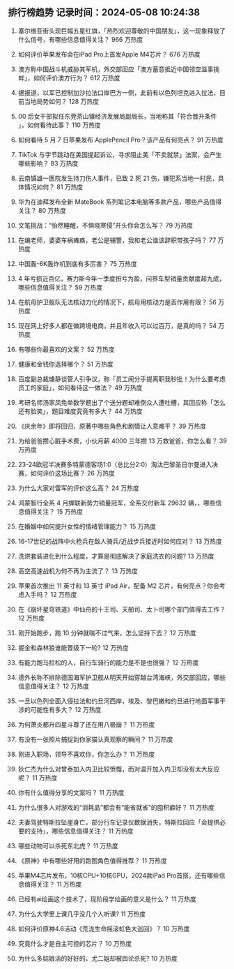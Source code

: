 
## 排行榜趋势 记录时间：2024-05-08 10:24:38
  
  1. 塞尔维亚街头现巨幅五星红旗，「热烈欢迎尊敬的中国朋友」，这一现象释放了什么信号，有哪些信息值得关注？ 966 万热度
    
  2. 如何评价苹果发布会在iPad Pro上首发Apple M4芯片？ 676 万热度
    
  3. 澳方称中国战斗机威胁其军机，外交部回应「澳方蓄意抵近中国领空滋事挑衅」，如何评价澳方行为？ 612 万热度
    
  4. 据报道，以军已控制加沙拉法口岸巴方一侧，此前有以色列坦克进入拉法，目前当地局势如何？ 128 万热度
    
  5. 00 后女干部拟任东莞茶山镇经济发展局副局长，当地称其「符合晋升条件 」，如何看待此事？ 110 万热度
    
  6. 如何看待 5 月 7 日苹果发布 ApplePencil Pro？该产品有何亮点？ 91 万热度
    
  7. TikTok 与字节跳动在美国提起诉讼，寻求阻止美「不卖就禁」法案，会产生哪些影响？ 83 万热度
    
  8. 云南镇雄一医院发生持刀伤人事件，已致 2 死 21 伤，嫌犯系当地一村民，具体情况如何？ 81 万热度
    
  9. 华为在迪拜发布全新 MateBook 系列笔记本电脑等多款产品，哪些产品值得关注？ 80 万热度
    
  10. 文笔挑战：“怡然睡醒，不惧晓寒侵”开头你会怎么写？ 79 万热度
    
  11. 在编老师，婆婆车祸瘫痪，老公是辅警，我和老公谁该辞职带孩子吗？ 77 万热度
    
  12. 中国轰-6K轰炸机到底有多厉害？ 75 万热度
    
  13. 4 年亏损近百亿，赛力斯今年一季度扭亏为盈，问界车型销量贡献度超九成，哪些信息值得关注？ 59 万热度
    
  14. 在航母护卫舰队无法核动力化的情况下，航母用核动力是否作用有限？ 56 万热度
    
  15. 现在网上好多人都在做跨境电商，并且年收入可以过百万，是真的吗？ 54 万热度
    
  16. 有哪些你最喜欢的文案？ 52 万热度
    
  17. 健康和金钱你选择哪个？ 51 万热度
    
  18. 百度副总裁璩静谈管人引争议，称「员工闹分手提离职我秒批！为什么要考虑员工的家庭」，如何看待这一做法？ 49 万热度
    
  19. 考研名师汤家凤免单数学题出了个送分题却难倒众人遭吐槽，其回应称「怎么还有脸笑」，题目难度究竟有多大？ 44 万热度
    
  20. 《庆余年》即将回归，原著中哪些角色和剧情让人意难平？ 39 万热度
    
  21. 为给爸爸攒心脏手术费，小伙月薪 4000 三年攒 13 万救爸爸，你怎么看？ 39 万热度
    
  22. 23-24欧冠半决赛多特蒙德客场1:0（总比分2:0）淘汰巴黎圣日尔曼进入决赛，如何评价这场比赛？ 26 万热度
    
  23. 为什么大家对雷军的评价这么高？ 24 万热度
    
  24. 鸿蒙智行全系 4 月蝉联新势力销量冠军，全系交付新车 29632 辆，，哪些信息值得关注？ 15 万热度
    
  25. 在婚姻中如何提升女性的情绪管理能力？ 15 万热度
    
  26. 16-17世纪的战阵中火枪兵在敌人骑兵/近战步兵接近时如何应对？ 13 万热度
    
  27. 洗烘套装进化到什么程度，才算是彻底解决了家庭洗衣的问题? 13 万热度
    
  28. 高空高速战机为何不再为主流了？ 13 万热度
    
  29. 苹果首次推出 11 英寸和 13 英寸 iPad Air，配备 M2 芯片，有何亮点？你会考虑入手吗？ 12 万热度
    
  30. 在《崩坏星穹铁道》中仙舟的十王司、天舶司、太卜司哪个部门值得去工作？ 12 万热度
    
  31. 刚开始跑步，跑 10 分钟就喘不过气来，怎么坚持下去？ 12 万热度
    
  32. 掘金和森林狼谁能晋级下一轮? 12 万热度
    
  33. 有能力跑马拉松的人，自行车骑行的能力是不是也很强？ 12 万热度
    
  34. 德外长称不排除德国海军护卫舰从明天开始穿越台湾海峡，外交部回应，哪些信息值得关注？ 12 万热度
    
  35. 一旦以色列全面入侵拉法和约旦河西岸，埃及、黎巴嫩和约旦进行地面军事干涉的可能性有多大？ 12 万热度
    
  36. 为何萧炎都升四星斗尊了还在用八极崩？ 11 万热度
    
  37. 有没有一张照片捕捉到你家猫认真观察的瞬间？ 11 万热度
    
  38. 刚进入职场，领导不喜欢你，你怎么办？ 11 万热度
    
  39. 狄仁杰为什么对曾泰加入内卫比较愤慨，而对温开加入内卫却没有太大反应呢？ 11 万热度
    
  40. 你有什么值得分享的文案吗？ 11 万热度
    
  41. 为什么很多人对游戏的“消耗品”都会有“能省就省”的囤积癖好？ 11 万热度
    
  42. 夫妻驾驶特斯拉坠崖身亡，部分行车记录仪数据消失，特斯拉回应「会提供必要的支持」，哪些信息值得关注？ 11 万热度
    
  43. 哪些动物可以杀死东北虎？ 11 万热度
    
  44. 《原神》中有哪些好用的跑图角色值得推荐？ 11 万热度
    
  45. 苹果M4芯片发布，10核CPU+10核GPU，2024款iPad Pro首搭，还有哪些信息值得关注？ 11 万热度
    
  46. 已经有ai绘画这个技术了，现阶段学绘画的意义是什么？ 11 万热度
    
  47. 为什么大学里上课几乎没几个人听课? 11 万热度
    
  48. 如何评价原神4.6活动《荒泷生命摇滚虹色大巡回》？ 10 万热度
    
  49. 究竟什么才是自主可控的芯片？ 10 万热度
    
  50. 为什么多姑娘活的好好的，尤二姐却被舆论杀死? 10 万热度
    